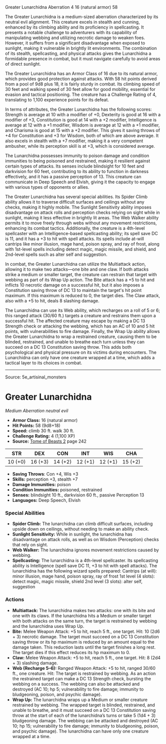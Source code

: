 <MonsterName/>Greater Lunarchidna</MonsterName>
<CreatureType/>Aberration</CreatureType>
<CR/>4</CR>
<AC/>16 (natural armor)</AC>
<HP/>58</HP>
<summary>The Greater Lunarchidna is a medium-sized aberration characterized by its neutral evil alignment. This creature excels in stealth and cunning, enhanced by its climbing ability and its proficiency in spellcasting. It presents a notable challenge to adventurers with its capability of manipulating webbing and utilizing necrotic damage to weaken foes. However, it suffers from a significant disadvantage when exposed to sunlight, making it vulnerable in brightly lit environments. The combination of its stealth, spellcasting, and physical attacks gives the Lunarchidna a formidable presence in combat, but it must navigate carefully to avoid areas of direct sunlight.</summary>

<detail>

The Greater Lunarchidna has an Armor Class of 16 due to its natural armor, which provides good protection against attacks. With 58 hit points derived from a pool of 9d8 plus 18, it is fairly sturdy in combat. Its climbing speed of 30 feet and walking speed of 30 feet allow for good mobility, essential for evasion and tactical positioning. The creature has a Challenge Rating of 4, translating to 1,100 experience points for its defeat.

In terms of attributes, the Greater Lunarchidna has the following scores: Strength is average at 10 with a modifier of +0, Dexterity is good at 16 with a modifier of +3, Constitution is good at 14 with a +2 modifier, Intelligence is average at 12 with a +1 modifier, Wisdom is average at 12 with a +1 modifier, and Charisma is good at 15 with a +2 modifier. This gives it saving throws of +4 for Constitution and +3 for Wisdom, both of which are above average. It also excels in stealth with a +7 modifier, making it a very competent ambusher, while its perception skill is at +3, which is considered average.

The Lunarchidna possesses immunity to poison damage and condition immunities to being poisoned and restrained, making it resilient against certain types of attacks. Its senses include blindsight for 10 feet and darkvision for 60 feet, contributing to its ability to function in darkness effectively, and it has a passive perception of 13. This creature can communicate in Deep Speech and Elvish, giving it the capacity to engage with various types of opponents or allies.

The Greater Lunarchidna has several special abilities. Its Spider Climb ability allows it to traverse difficult surfaces and ceilings without any checks, making it highly mobile. The Sunlight Sensitivity ability imposes disadvantage on attack rolls and perception checks relying on sight while in sunlight, making it less effective in brightly lit areas. The Web Walker ability permits it to move freely through webs without any movement restrictions, enhancing its combat tactics. Additionally, the creature is a 4th-level spellcaster with an Intelligence-based spellcasting ability; its spell save DC is 11, and it has a +3 to hit with spell attacks. Its spells include at-will cantrips like minor illusion, mage hand, poison spray, and ray of frost, along with 1st-level spells including detect magic, magic missile, and shield, and 2nd-level spells such as alter self and suggestion.

In combat, the Greater Lunarchidna can utilize the Multiattack action, allowing it to make two attacks—one bite and one claw. If both attacks strike a medium or smaller target, the creature can restrain that target with webbing as part of its Wrap Up action. The Bite attack has a +5 to hit and inflicts 10 necrotic damage on a successful hit, but it also imposes a Constitution saving throw of DC 13 to maintain the target's hit point maximum. If this maximum is reduced to 0, the target dies. The Claw attack, also with a +5 to hit, deals 8 slashing damage.

The Lunarchidna can use its Web ability, which recharges on a roll of 5 or 6; this ranged attack (30/60 ft.) targets a creature and restrains them upon a successful hit. The affected creature may escape by making a DC 13 Strength check or attacking the webbing, which has an AC of 10 and 5 hit points, with vulnerabilities to fire damage. Finally, the Wrap Up ability allows the Greater Lunarchidna to wrap a restrained creature, causing them to be blinded, restrained, and unable to breathe each turn unless they can succeed on a DC 13 Constitution saving throw. This adds both psychological and physical pressure on its victims during encounters. The Lunarchidna can only have one creature wrapped at a time, which adds a tactical layer to its choices in combat.</detail>



---

Source: 5e_artisinal_monsters

# Greater Lunarchidna

*Medium* *Aberration* *neutral evil*

- **Armor Class:** 16 (natural armor)
- **Hit Points:** 58 (9d8+18)
- **Speed:** climb 30 ft. walk 30 ft.
- **Challenge Rating:** 4 (1,100 XP)
- **Source:** [Tome of Beasts 2](https://koboldpress.com/kpstore/product/tome-of-beasts-2-for-5th-edition) page 242

| STR | DEX | CON | INT | WIS | CHA |
| --- | --- | --- | --- | --- | --- |
| 10 (+0) | 16 (+3) | 14 (+2) | 12 (+1) | 12 (+1) | 15 (+2) |

- **Saving Throws**: Con +4, Wis +3
- **Skills:** perception +3, stealth +7
- **Damage Immunities:** poison
- **Condition Immunities:** poisoned, restrained
- **Senses:** blindsight 10 ft., darkvision 60 ft., passive Perception 13
- **Languages:** Deep Speech, Elvish

### Special Abilities

- **Spider Climb:** The lunarchidna can climb difficult surfaces, including upside down on ceilings, without needing to make an ability check.
- **Sunlight Sensitivity:** While in sunlight, the lunarchidna has disadvantage on attack rolls, as well as on Wisdom (Perception) checks that rely on sight.
- **Web Walker:** The lunarchidna ignores movement restrictions caused by webbing.
- **Spellcasting:** The lunarchidna is a 4th-level spellcaster. Its spellcasting ability is Intelligence (spell save DC 11, +3 to hit with spell attacks). The lunarchidna has the following wizard spells prepared:
Cantrips (at will): minor illusion, mage hand, poison spray, ray of frost
1st level (4 slots): detect magic, magic missile, shield
2nd level (3 slots): alter self, suggestion

### Actions

- **Multiattack:** The lunarchidna makes two attacks: one with its bite and one with its claws. If the lunarchidna hits a Medium or smaller target with both attacks on the same turn, the target is restrained by webbing and the lunarchidna uses Wrap Up.
- **Bite:** Melee Weapon Attack: +5 to hit, reach 5 ft., one target. Hit: 10 (2d6 + 3) necrotic damage. The target must succeed on a DC 13 Constitution saving throw or its hp maximum is reduced by an amount equal to the damage taken. This reduction lasts until the target finishes a long rest. The target dies if this effect reduces its hp maximum to 0.
- **Claw:** Melee Weapon Attack: +5 to hit, reach 5 ft., one target. Hit: 8 (2d4 + 3) slashing damage.
- **Web (Recharge 5–6):** Ranged Weapon Attack: +5 to hit, ranged 30/60 ft., one creature. Hit: The target is restrained by webbing. As an action the restrained target can make a DC 13 Strength check, bursting the webbing on a success. The webbing can also be attacked and destroyed (AC 10; hp 5; vulnerability to fire damage; immunity to bludgeoning, poison, and psychic damage).
- **Wrap Up:** The lunarchidna wraps up a Medium or smaller creature restrained by webbing. The wrapped target is blinded, restrained, and unable to breathe, and it must succeed on a DC 13 Constitution saving throw at the start of each of the lunarchidna’s turns or take 5 (1d4 + 3) bludgeoning damage. The webbing can be attacked and destroyed (AC 10; hp 15; vulnerability to fire damage; immunity to bludgeoning, poison, and psychic damage). The lunarchidna can have only one creature wrapped at a time.




